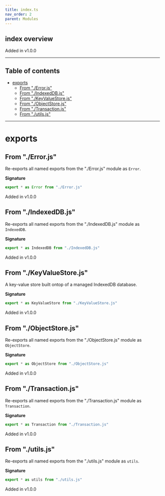 ```yaml
---
title: index.ts
nav_order: 2
parent: Modules
---
```


## index overview

Added in v1.0.0

---

<h2 class="text-delta">Table of contents</h2>

- [exports](#exports)
  - [From "./Error.js"](#from-errorjs)
  - [From "./IndexedDB.js"](#from-indexeddbjs)
  - [From "./KeyValueStore.js"](#from-keyvaluestorejs)
  - [From "./ObjectStore.js"](#from-objectstorejs)
  - [From "./Transaction.js"](#from-transactionjs)
  - [From "./utils.js"](#from-utilsjs)

---

# exports

## From "./Error.js"

Re-exports all named exports from the "./Error.js" module as `Error`.

**Signature**

```ts
export * as Error from "./Error.js"
```

Added in v1.0.0

## From "./IndexedDB.js"

Re-exports all named exports from the "./IndexedDB.js" module as `IndexedDB`.

**Signature**

```ts
export * as IndexedDB from "./IndexedDB.js"
```

Added in v1.0.0

## From "./KeyValueStore.js"

A key-value store built ontop of a managed IndexedDB database.

**Signature**

```ts
export * as KeyValueStore from "./KeyValueStore.js"
```

Added in v1.0.0

## From "./ObjectStore.js"

Re-exports all named exports from the "./ObjectStore.js" module as `ObjectStore`.

**Signature**

```ts
export * as ObjectStore from "./ObjectStore.js"
```

Added in v1.0.0

## From "./Transaction.js"

Re-exports all named exports from the "./Transaction.js" module as `Transaction`.

**Signature**

```ts
export * as Transaction from "./Transaction.js"
```

Added in v1.0.0

## From "./utils.js"

Re-exports all named exports from the "./utils.js" module as `utils`.

**Signature**

```ts
export * as utils from "./utils.js"
```

Added in v1.0.0
